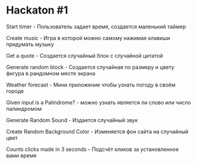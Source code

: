 # Hackaton #1
Start timer - Пользователь задает время, создается маленький таймер

Create music - Игра в которой можно самому нажимая клавиши придумать музыку

Get a quote - Создается случайный блок с случайной цитатой

Generate random block - Создается случайная по размеру и цвету фигура в рандомном месте экрана

Weather forecast - Мини приложение чтобы узнать погоду в своём городе

Given input is a Palindrome? - можно узнать является ли слово или число палиндромом

Generate Random Sound - Издается случайный звук

Create Random Background Color - Изменяется фон сайта на случайный цвет

Counts clicks made in 3 seconds - Подсчёт кликов за установленное вами время


